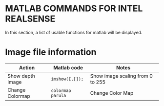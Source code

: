 # MATLAB COMMANDS FOR INTEL REALSENSE
In this section, a list of usable functions for matlab will be displayed.

# Image file information
| Action  | Matlab code | Notes |
| ------------- | ------------- | ------------- |
| Show depth image  | ```imshow(I,[]);```  | Show image scaling from 0 to 255 |
| Change Colormap  | ```colormap parula```  | Change Color Map |
<!--
| Action  | Matlab code | Notes |
| ------------- | ------------- | ------------- |
| T  | ``` ```  |
| T  | ``` ```  |
| T  | ``` ```  |
| T  | ``` ```  |
| T  | ``` ```  |
| T  | ``` ```  |
| T  | ``` ```  |
| T  | ``` ```  |
-->





